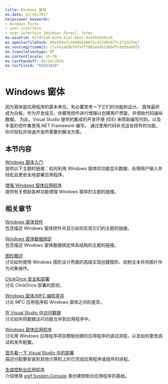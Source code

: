 ```yaml
---
title: Windows 窗体
ms.date: 03/30/2017
helpviewer_keywords:
- Windows Forms
- user interface
- user interface [Windows Forms], forms
ms.assetid: 627df1e9-b254-41af-bbac-9a4f02810c54
ms.openlocfilehash: 00e359e7c2440b6d88f2c42fd0267fc1f12b7bb7
ms.sourcegitcommit: c7a7e1468bf0fa7f7065de951d60dfc8d5ba89f5
ms.translationtype: MT
ms.contentlocale: zh-CN
ms.lasthandoff: 05/14/2019
ms.locfileid: "65583420"
---
```

# <a name="windows-forms"></a>Windows 窗体
因为窗体是应用程序的基本单位，有必要思考一下它们的功能和设计。 窗体最终成为白板，作为开发成员，你要用控件进行增强以创建用户界面，并借助代码操纵数据。 为此，Visual Studio 提供的集成的开发环境 (IDE) 来帮助编写代码，以及丰富的控件集使用.NET Framework 编写。 通过使用代码补充这些控件的功能，你可轻松并快速开发所需要的解决方案。  
  
## <a name="in-this-section"></a>本节内容  
 [Windows 窗体入门](getting-started-with-windows-forms.md)  
 提供以下主题的链接：如何利用 Windows 窗体的功能显示数据、处理用户输入并轻松且更安全地部署应用程序。  
  
 [增强 Windows 窗体应用程序](./advanced/index.md)  
 提供有关借助各种功能增强 Windows 窗体的主题的链接。  
  
## <a name="related-sections"></a>相关章节  
 [Windows 窗体控件](./controls/index.md)  
 包含描述 Windows 窗体控件并显示如何实现它们的主题的链接。  
  
 [Windows 窗体数据绑定](windows-forms-data-binding.md)  
 包含描述 Windows 窗体数据绑定体系结构的主题的链接。  
  
 [图形概述](./advanced/graphics-overview-windows-forms.md)  
 讨论如何使用 Windows 图形设计界面的高级实现创建图形、绘制文本并将图片作为对象操作。  
  
 [ClickOnce 安全和部署](/visualstudio/deployment/clickonce-security-and-deployment)  
 讨论 ClickOnce 部署的原则。  
  
 [Windows 窗体/MFC 编程差异](/cpp/dotnet/windows-forms-mfc-programming-differences)  
 讨论 MFC 应用程序和 Windows 窗体之间的差异。  
  
 [在 Visual Studio 中访问数据](/visualstudio/data-tools/accessing-data-in-visual-studio)  
 讨论如何将数据访问功能合并到应用程序中。  
  
 [Windows 窗体应用程序](/visualstudio/debugger/debugging-preparation-windows-forms-applications)  
 讨论用 Windows 应用程序项目模板创建的应用程序的调试进程，以及如何更改调试和发布配置。  
  
 [首先看一下 Visual Studio 中的部署](/visualstudio/deployment/deploying-applications-services-and-components)  
 描述分配要安装到其他计算机上的已完成应用程序或组件的进程。  
  
 [生成控制台应用程序](../../standard/building-console-apps.md)  
 介绍使用 <xref:System.Console> 类创建控制台应用程序的基础。
